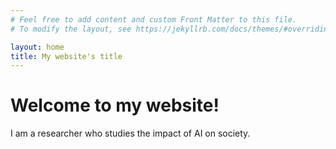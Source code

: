 ```yaml
---
# Feel free to add content and custom Front Matter to this file.
# To modify the layout, see https://jekyllrb.com/docs/themes/#overriding-theme-defaults

layout: home
title: My website's title
---
```


# Welcome to my website!
I am a researcher who studies the impact of AI on society.
